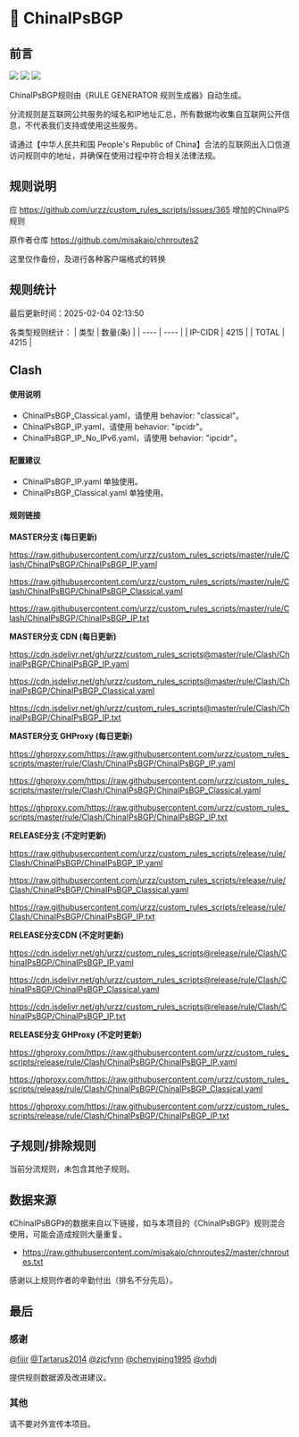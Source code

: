 # 🧸 ChinaIPsBGP

## 前言

![](https://shields.io/badge/-移除重复规则-ff69b4) ![](https://shields.io/badge/-DOMAIN--SUFFIX间合并-critical) ![](https://shields.io/badge/-DOMAIN--SUFFIX与DOMAIN--KEYWORD合并-blue) 

ChinaIPsBGP规则由《RULE GENERATOR 规则生成器》自动生成。

分流规则是互联网公共服务的域名和IP地址汇总，所有数据均收集自互联网公开信息，不代表我们支持或使用这些服务。

请通过【中华人民共和国 People's Republic of China】合法的互联网出入口信道访问规则中的地址，并确保在使用过程中符合相关法律法规。

## 规则说明
应 https://github.com/urzz/custom_rules_scripts/issues/365 增加的ChinaIPS规则

原作者仓库 https://github.com/misakaio/chnroutes2

这里仅作备份，及进行各种客户端格式的转换

## 规则统计

最后更新时间：2025-02-04 02:13:50

各类型规则统计：
| 类型 | 数量(条)  | 
| ---- | ----  |
| IP-CIDR | 4215  | 
| TOTAL | 4215  | 


## Clash 

#### 使用说明
- ChinaIPsBGP_Classical.yaml，请使用 behavior: "classical"。
- ChinaIPsBGP_IP.yaml，请使用 behavior: "ipcidr"。
- ChinaIPsBGP_IP_No_IPv6.yaml，请使用 behavior: "ipcidr"。

#### 配置建议
- ChinaIPsBGP_IP.yaml 单独使用。
- ChinaIPsBGP_Classical.yaml 单独使用。

#### 规则链接
**MASTER分支 (每日更新)**

https://raw.githubusercontent.com/urzz/custom_rules_scripts/master/rule/Clash/ChinaIPsBGP/ChinaIPsBGP_IP.yaml

https://raw.githubusercontent.com/urzz/custom_rules_scripts/master/rule/Clash/ChinaIPsBGP/ChinaIPsBGP_Classical.yaml

https://raw.githubusercontent.com/urzz/custom_rules_scripts/master/rule/Clash/ChinaIPsBGP/ChinaIPsBGP_IP.txt

**MASTER分支 CDN (每日更新)**

https://cdn.jsdelivr.net/gh/urzz/custom_rules_scripts@master/rule/Clash/ChinaIPsBGP/ChinaIPsBGP_IP.yaml

https://cdn.jsdelivr.net/gh/urzz/custom_rules_scripts@master/rule/Clash/ChinaIPsBGP/ChinaIPsBGP_Classical.yaml

https://cdn.jsdelivr.net/gh/urzz/custom_rules_scripts@master/rule/Clash/ChinaIPsBGP/ChinaIPsBGP_IP.txt

**MASTER分支 GHProxy (每日更新)**

https://ghproxy.com/https://raw.githubusercontent.com/urzz/custom_rules_scripts/master/rule/Clash/ChinaIPsBGP/ChinaIPsBGP_IP.yaml

https://ghproxy.com/https://raw.githubusercontent.com/urzz/custom_rules_scripts/master/rule/Clash/ChinaIPsBGP/ChinaIPsBGP_Classical.yaml

https://ghproxy.com/https://raw.githubusercontent.com/urzz/custom_rules_scripts/master/rule/Clash/ChinaIPsBGP/ChinaIPsBGP_IP.txt

**RELEASE分支 (不定时更新)**

https://raw.githubusercontent.com/urzz/custom_rules_scripts/release/rule/Clash/ChinaIPsBGP/ChinaIPsBGP_IP.yaml

https://raw.githubusercontent.com/urzz/custom_rules_scripts/release/rule/Clash/ChinaIPsBGP/ChinaIPsBGP_Classical.yaml

https://raw.githubusercontent.com/urzz/custom_rules_scripts/release/rule/Clash/ChinaIPsBGP/ChinaIPsBGP_IP.txt

**RELEASE分支CDN (不定时更新)**

https://cdn.jsdelivr.net/gh/urzz/custom_rules_scripts@release/rule/Clash/ChinaIPsBGP/ChinaIPsBGP_IP.yaml

https://cdn.jsdelivr.net/gh/urzz/custom_rules_scripts@release/rule/Clash/ChinaIPsBGP/ChinaIPsBGP_Classical.yaml

https://cdn.jsdelivr.net/gh/urzz/custom_rules_scripts@release/rule/Clash/ChinaIPsBGP/ChinaIPsBGP_IP.txt

**RELEASE分支 GHProxy (不定时更新)**

https://ghproxy.com/https://raw.githubusercontent.com/urzz/custom_rules_scripts/release/rule/Clash/ChinaIPsBGP/ChinaIPsBGP_IP.yaml

https://ghproxy.com/https://raw.githubusercontent.com/urzz/custom_rules_scripts/release/rule/Clash/ChinaIPsBGP/ChinaIPsBGP_Classical.yaml

https://ghproxy.com/https://raw.githubusercontent.com/urzz/custom_rules_scripts/release/rule/Clash/ChinaIPsBGP/ChinaIPsBGP_IP.txt

## 子规则/排除规则


当前分流规则，未包含其他子规则。

## 数据来源

《ChinaIPsBGP》的数据来自以下链接，如与本项目的《ChinaIPsBGP》规则混合使用，可能会造成规则大量重复。

- https://raw.githubusercontent.com/misakaio/chnroutes2/master/chnroutes.txt


感谢以上规则作者的辛勤付出（排名不分先后）。

## 最后

### 感谢

[@fiiir](https://github.com/fiiir) [@Tartarus2014](https://github.com/Tartarus2014) [@zjcfynn](https://github.com/zjcfynn) [@chenyiping1995](https://github.com/chenyiping1995) [@vhdj](https://github.com/vhdj)

提供规则数据源及改进建议。

### 其他

请不要对外宣传本项目。